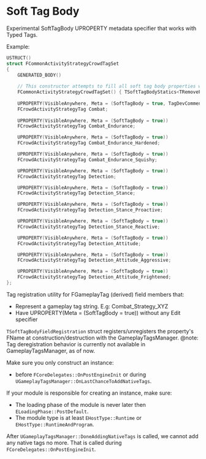 # Soft Tag Body
Experimental SoftTagBody UPROPERTY metadata specifier that works with Typed Tags.

Example:
```cpp
USTRUCT()
struct FCommonActivityStrategyCrowdTagSet
{
	GENERATED_BODY()
	
	// This constructor attempts to fill all soft tag body properties with its corresponding tag value.
	FCommonActivityStrategyCrowdTagSet() { TSoftTagBodyStatics<TRemovePointer<decltype(this)>::Type>::InitFields<FCrowdActivityStrategyTag>(this); }
	
	UPROPERTY(VisibleAnywhere, Meta = (SoftTagBody = true, TagDevComment = "Tag dev comment that's used when this property gets registered as native gameplay tag. "))
	FCrowdActivityStrategyTag Combat;
	
	UPROPERTY(VisibleAnywhere, Meta = (SoftTagBody = true))
	FCrowdActivityStrategyTag Combat_Endurance;

	UPROPERTY(VisibleAnywhere, Meta = (SoftTagBody = true))
	FCrowdActivityStrategyTag Combat_Endurance_Hardened;

	UPROPERTY(VisibleAnywhere, Meta = (SoftTagBody = true))
	FCrowdActivityStrategyTag Combat_Endurance_Squishy;

	UPROPERTY(VisibleAnywhere, Meta = (SoftTagBody = true))
	FCrowdActivityStrategyTag Detection;

	UPROPERTY(VisibleAnywhere, Meta = (SoftTagBody = true))
	FCrowdActivityStrategyTag Detection_Stance;

	UPROPERTY(VisibleAnywhere, Meta = (SoftTagBody = true))
	FCrowdActivityStrategyTag Detection_Stance_Proactive;

	UPROPERTY(VisibleAnywhere, Meta = (SoftTagBody = true))
	FCrowdActivityStrategyTag Detection_Stance_Reactive;

	UPROPERTY(VisibleAnywhere, Meta = (SoftTagBody = true))
	FCrowdActivityStrategyTag Detection_Attitude;

	UPROPERTY(VisibleAnywhere, Meta = (SoftTagBody = true))
	FCrowdActivityStrategyTag Detection_Attitude_Aggressive;

	UPROPERTY(VisibleAnywhere, Meta = (SoftTagBody = true))
	FCrowdActivityStrategyTag Detection_Attitude_Frightened;
};
```

Tag registration utility for FGameplayTag (derived) field members that:
- Represent a gameplay tag string. E.g: Combat_Strategy_XYZ
- Have UPROPERTY(Meta = (SoftTagBody = true)) without any Edit specifier

`TSoftTagBodyFieldRegistration` struct registers/unregisters the property's FName at construction/destruction with the GameplayTagsManager.
@note: Tag deregistration behavior is currently not available in GameplayTagsManager, as of now.

Make sure you only construct an instance:
- before `FCoreDelegates::OnPostEngineInit` or during `UGameplayTagsManager::OnLastChanceToAddNativeTags`.

If your module is responsible for creating an instance, make sure:
- The loading phase of the module is never later then `ELoadingPhase::PostDefault`.
- The module type is at least `EHostType::Runtime` or `EHostType::RuntimeAndProgram`.

After `UGameplayTagsManager::DoneAddingNativeTags` is called, we cannot add any native tags no more.
That is called during `FCoreDelegates::OnPostEngineInit`.

